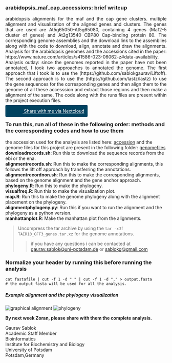 ### arabidopsis_maf_cap_accessions: brief writeup
<div align = "justify"> arabidopsis alignments for the maf and the cap gene clusters. multiple alignment and visualization of the aligned genes and clusters. The genes that are used are At5g65050-At5g65080, containing 4 genes (Maf2-5 cluster of genes) and At2g13540 CBP80 Cap-binding protein 80. The corresponding genome assemblies and the download link to the assemblies along with the code to download, align, annotate and draw the alignments. Analysis for the arabidopsis genomes and the accessions cited in the paper: https://www.nature.com/articles/s41586-023-06062-z#data-availability. Analysis outlay: since the genomes reported in the paper have not been annotated, I took two approaches to annotated the genome. The first approach that i took is to use the (https://github.com/sablokgaurav/Liftoff). The second approach is to use the (https://github.com/lastz/lastz) to use the gene sequences for the corresponding genes and then align them to the genome of all these accesssion and extract those regions and then make a alignment of the same. The code along with the runs files are present within the project execution files.</div>

<a target="_blank" rel="noreferrer noopener" href="https://nextcloud.com/sharing#sablok@boxup.uni-potsdam.de" style="padding:10px;background-color:#004260;color:#ffffff;border-radius:3px;padding-left:4px;">
	<span style="background-image:url(https://boxup.uni-potsdam.de/apps/theming/image/logo?useSvg=1&v=25);width:50px;height:30px;position:relative;top:8px;background-size:contain;display:inline-block;background-repeat:no-repeat; background-position: center center;"></span>
	Share with me via Nextcloud
</a>

### To run this, run all of these in the following order: methods and the corresponding codes and how to use them 
the accession used for the analysis are listed here: [accession](https://github.com/sablokgaurav/arabidopsis_maf_cap_accessions/blob/main/arabidopsisaccessionlinks.md) and the genome files for this project are present in the following folder: [genomefiles](https://github.com/sablokgaurav/arabidopsis_maf_cap_accessions/tree/main/arabidopsis_genome_files) \
**downloadrecords.sh**: Run this to download the sequence records from the ebi or the ena. \
**alignmentrecords.sh**: Run this to make the corresponding alignments, this follows the lift off approach by transferring the annotations. \
**alignmentrecordnon.sh**: Run this to make the corresponding alignments, based on the genome alignment and the gene anchor approach. \
**phylogeny.R**: Run this to make the phylogeny. \
**visualfreq.R**: Run this to make the visualization plot. \
**map.R**: Run this to make the genome phylogeny along with the alignment placement on the phylogeny. \
**alignmentphylogeny.py**: Run this if you want to run the alignment and the phylogeny as a python version. \
**manhattanplot.R**: Make the manhattan plot from the alignments.
> Uncompress the tar archive by using the ``` tar -xJf TAIR10_GFF3_genes.tar.xz ``` for the genome annotations.
>> if you have any questions i can be contacted at gaurav.sablok@uni-potsdam.de or sablokg@gmail.com

### Normalize your header by running this before running the analysis
```
cat fastafile | cut -f 1 -d " " | cut -f 1 -d "." > output.fasta
# the output fasta will be used for all the analysis. 
```
##### Example alignment and the phylogeny visualization 
![graphical alignment](https://github.com/sablokgaurav/arabidopsis_maf_cap_acessions_alignments/blob/main/sampleplot.jpeg)
![phylogeny](https://github.com/sablokgaurav/arabidopsis_maf_cap_accessions_alignments/blob/main/phylogeny.jpeg)

**By next week Zoran, please share with them the complete analysis.** 

Gaurav Sablok \
Academic Staff Member \
Bioinformatics \
Institute for Biochemistry and Biology \
University of Potsdam \
Potsdam,Germany 

